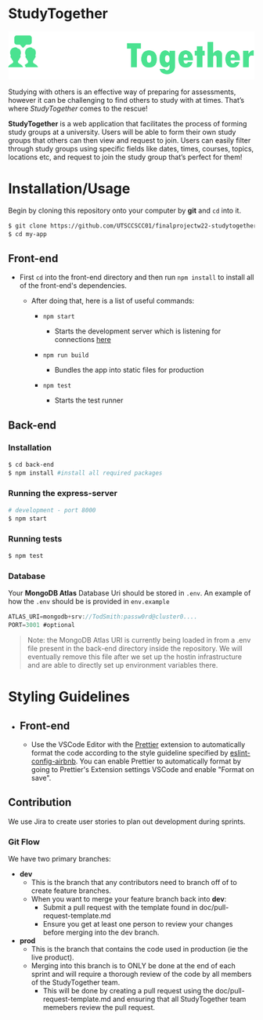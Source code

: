 # StudyTogether

<p align="center">
  <img src="./readme-images/studytogetherlogo.png" alt="Sublime's custom image"/>
</p>

Studying with others is an effective way of preparing for assessments, however it can be challenging to find others to study with at times. That’s where *StudyTogether* comes to the rescue! 

**StudyTogether** is a web application that facilitates the process of forming study groups at a university. Users will be able to form their own study groups that others can then view and request to join. Users can easily filter through study groups using specific fields like dates, times, courses, topics, locations etc, and request to join the study group that’s perfect for them! 


# Installation/Usage

Begin by cloning this repository onto your computer by **git** and `cd` into it.
```bash
$ git clone https://github.com/UTSCCSCC01/finalprojectw22-studytogether.git my-app
$ cd my-app
```
## Front-end 

   - First `cd` into the front-end directory and then run `npm install` to install all of the front-end's dependencies.
    
        - After doing that, here is a list of useful commands:

          - `npm start` 
            - Starts the development server which is listening for connections [here](http://localhost:3000/)

          - `npm run build`
            - Bundles the app into static files for production

          - `npm test`
            - Starts the test runner
           
## Back-end 

### Installation
```bash
$ cd back-end
$ npm install #install all required packages
```

### Running the express-server

```bash
# development - port 8000
$ npm start 
```

### Running tests

```bash
$ npm test
```


### Database
Your **MongoDB Atlas** Database Uri should be stored in `.env`. An example of how the `.env` should  be is provided in `env.example`
```js
ATLAS_URI=mongodb+srv://TodSmith:passw0rd@cluster0....
PORT=3001 #optional
```
> Note: the MongoDB Atlas URI is currently being loaded in from a .env file present in the back-end directory inside the repository. We will eventually remove this file after we set up the hostin infrastructure and are able to directly set up environment variables there.


# Styling Guidelines 

- ## Front-end 

    - Use the VSCode Editor with the [Prettier](https://marketplace.visualstudio.com/items?itemName=esbenp.prettier-vscode) extension to automatically format the code according to the style guideline specified by [eslint-config-airbnb](https://www.npmjs.com/package/eslint-config-airbnb). You can enable Prettier to automatically format by going to Prettier's Extension settings VSCode and enable "Format on save".

## Contribution
We use Jira to create user stories to plan out development during sprints.
### Git Flow
We have two primary branches: 
  - **dev**
    - This is the branch that any contributors need to branch off of to create feature branches.
    - When you want to merge your feature branch back into **dev**:
      - Submit a pull request with the template found in doc/pull-request-template.md
      - Ensure you get at least one person to review your changes before merging into the dev 
branch.
  - **prod**
    - This is the branch that contains the code used in production (ie the live product).
    - Merging into this branch is to ONLY be done at the end of each sprint and will require a thorough review of the code by all members of the StudyTogether team.
      - This will be done by creating a pull request using the doc/pull-request-template.md and ensuring that all StudyTogether team memebers review the pull request.

